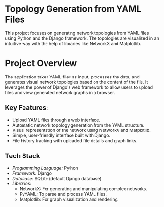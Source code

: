 # Topology Generation from YAML Files
This project focuses on generating network topologies from YAML files using Python and the Django framework. The topologies are visualized in an intuitive way with the help of libraries like NetworkX and Matplotlib.

# Project Overview
The application takes YAML files as input, processes the data, and generates visual network topologies based on the content of the file. It leverages the power of Django's web framework to allow users to upload files and view generated network graphs in a browser.

## Key Features:
- Upload YAML files through a web interface.
- Automatic network topology generation from the YAML structure.
- Visual representation of the network using NetworkX and Matplotlib.
- Simple, user-friendly interface built with Django.
- File history tracking with uploaded file details and graph links.
  
## Tech Stack
- *Programming Language:* Python
- *Framework:* Django
- *Database:* SQLite (default Django database)
- *Libraries:*
  - NetworkX: For generating and manipulating complex networks.
  - PyYAML: To parse and process YAML files.
  - Matplotlib: For graph visualization and rendering.

